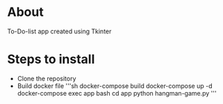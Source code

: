 # About

To-Do-list app created using Tkinter

# Steps to install

- Clone the repository 
- Build docker file
'''sh
docker-compose build
docker-compose up -d
docker-compose exec app bash
cd app
python hangman-game.py
'''

